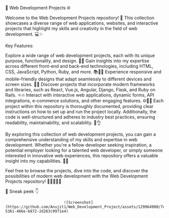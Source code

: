🚀 Web Development Projects 🌐

Welcome to the Web Development Projects repository! 🎉 This collection showcases a diverse range of web applications, websites, and interactive projects that highlight my skills and creativity in the field of web development. 💻✨

Key Features:

Explore a wide range of web development projects, each with its unique purpose, functionality, and design. 🌈🔧
Gain insights into my expertise across different front-end and back-end technologies, including HTML, CSS, JavaScript, Python, Ruby, and more. 📚👨‍💻
Experience responsive and mobile-friendly designs that adapt seamlessly to different devices and screen sizes. 📱💡
Discover projects that incorporate modern frameworks and libraries, such as React, Vue.js, Angular, Django, Flask, and Ruby on Rails. ⚛️🔥
Interact with interactive web applications, dynamic forms, API integrations, e-commerce solutions, and other engaging features. 🌐📲💫
Each project within this repository is thoroughly documented, providing clear instructions on how to set up and run the project locally. Additionally, the code is well-structured and adheres to industry best practices, ensuring readability, maintainability, and scalability. 📝👌

By exploring this collection of web development projects, you can gain a comprehensive understanding of my skills and expertise in web development. Whether you're a fellow developer seeking inspiration, a potential employer looking for a talented web developer, or simply someone interested in innovative web experiences, this repository offers a valuable insight into my capabilities. 🌟🚀


Feel free to browse the projects, dive into the code, and discover the possibilities of modern web development with the Web Development Projects repository! 🕵️‍♀️👩‍💻💡


👀 Sneak peek  👇


                              ![Screenshot](https://github.com/Anujit1/Web_Development_Project/assets/129964900/7c9c47c4-5361-466e-b872-2d263c9971e4)

